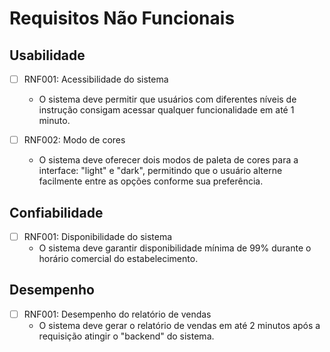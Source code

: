 # Requisitos Não Funcionais

## Usabilidade

- [ ] RNF001: Acessibilidade do sistema
    - O sistema deve permitir que usuários com diferentes níveis de instrução consigam acessar qualquer funcionalidade em até 1 minuto.

- [ ] RNF002: Modo de cores
    - O sistema deve oferecer dois modos de paleta de cores para a interface: "light" e "dark", permitindo que o usuário alterne facilmente entre as opções conforme sua preferência.

## Confiabilidade

- [ ] RNF001: Disponibilidade do sistema
    - O sistema deve garantir disponibilidade mínima de 99% durante o horário comercial do estabelecimento.

## Desempenho

- [ ] RNF001: Desempenho do relatório de vendas
    - O sistema deve gerar o relatório de vendas em até 2 minutos após a requisição atingir o "backend" do sistema.




